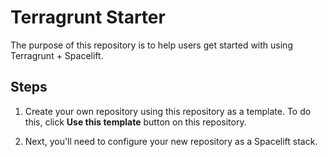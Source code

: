 # Terragrunt Starter

The purpose of this repository is to help users get started with using Terragrunt + Spacelift.

## Steps
1) Create your own repository using this repository as a template. To do this, click **Use this template** button on this repository.

2) Next, you'll need to configure your new repository as a Spacelift stack. 

<!-- TODO -->